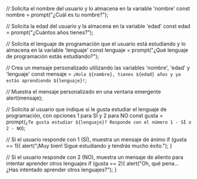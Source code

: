 // Solicita el nombre del usuario y lo almacena en la variable 'nombre'
const nombre = prompt("¿Cuál es tu nombre?");

// Solicita la edad del usuario y la almacena en la variable 'edad'
const edad = prompt("¿Cuántos años tienes?");

// Solicita el lenguaje de programación que el usuario está estudiando y lo almacena en la variable 'lenguaje'
const lenguaje = prompt("¿Qué lenguaje de programación estás estudiando?");

// Crea un mensaje personalizado utilizando las variables 'nombre', 'edad' y 'lenguaje'
const mensaje = `¡Hola ${nombre}, tienes ${edad} años y ya estás aprendiendo ${lenguaje}!`;

// Muestra el mensaje personalizado en una ventana emergente
alert(mensaje);

// Solicita al usuario que indique si le gusta estudiar el lenguaje de programación, con opciones 1 para SÍ y 2 para NO
const gusta = prompt(`¿Te gusta estudiar ${lenguaje}? Responde con el número 1 - SÍ o 2 - NO`);

// Si el usuario responde con 1 (SÍ), muestra un mensaje de ánimo
if (gusta == 1){
    alert("¡Muy bien! Sigue estudiando y tendrás mucho éxito.");
}

// Si el usuario responde con 2 (NO), muestra un mensaje de aliento para intentar aprender otros lenguajes
if (gusta == 2){
    alert("Oh, qué pena... ¿Has intentado aprender otros lenguajes?");
}
